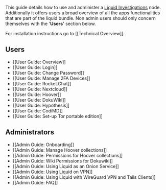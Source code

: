 This guide details how to use and administer a [Liquid Investigations][] node. Additionally it offers users a broad overview of all the apps functionalities that are part of the liquid bundle. Non admin users should only concern themselves with the '**Users**' section below.

For installation instructions go to [[Technical Overview]].

[Liquid Investigations]: https://github.com/liquidinvestigations/docs/wiki

## Users
* [[User Guide: Overview]]
* [[User Guide: Login]]
* [[User Guide: Change Password]]
* [[User Guide: Manage 2FA Devices]]
* [[User Guide: Rocket.Chat]]
* [[User Guide: Nextcloud]]
* [[User Guide: Hoover]]
* [[User Guide: DokuWiki]]
* [[User Guide: Hypothesis]]
* [[User Guide: CodiMD]]
* [[User Guide: Set-up Tor portable edition]]

## Administrators
* [[Admin Guide: Onboarding]]
* [[Admin Guide: Manage Hoover collections]]
* [[Admin Guide: Permissions for Hoover collections]]
* [[Admin Guide: Wiki Permissions for Dokuwiki]]
* [[Admin Guide: Using Liquid as an Onion Service]]
* [[Admin Guide: Using Liquid on VPN]]
* [[Admin Guide: Using Liquid with WireGuard VPN and Tails Clients]]
* [[Admin Guide: FAQ]]
